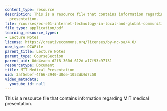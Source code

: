 ```yaml
---
content_type: resource
description: This is a resource file that contains information regarding MIT medical
  presentation.
file: /courses/ec-s01-internet-technology-in-local-and-global-communities-spring-2005-summer-2005/3af5ebef4f663940d0de1053db0d7c50_MITEC_S01S05_l3_mit.pdf
file_type: application/pdf
learning_resource_types:
- Lecture Notes
license: https://creativecommons.org/licenses/by-nc-sa/4.0/
ocw_type: OCWFile
parent_title: Lecture Notes
parent_type: CourseSection
parent_uid: 0dd4eaeb-d2f8-360d-612d-a17f93c97131
resourcetype: Document
title: MIT Medical Presentation
uid: 3af5ebef-4f66-3940-d0de-1053db0d7c50
video_metadata:
  youtube_id: null
---
```

This is a resource file that contains information regarding MIT medical presentation.